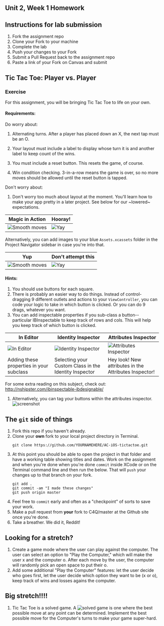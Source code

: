 ## Unit 2, Week 1 Homework

## Instructions for lab submission 

1. Fork the assignment repo
1. Clone your Fork to your machine
1. Complete the lab
1. Push your changes to your Fork
1. Submit a Pull Request back to the assignment repo
1. Paste a link of your Fork on Canvas and submit

## Tic Tac Toe: Player vs. Player
### Exercise

For this assignment, you will be bringing Tic Tac Toe to life on your own.

#### Requirements:

Do worry about:
1. Alternating turns. After a player has placed down an X, the next tap must be an O.

1. Your layout must include a label to display whose turn it is and another label to keep count of the wins.

1. You must include a reset button. This resets the game, of course.

1. Win condition checking. 3-in-a-row means the game is over, so no more moves should be allowed until the reset button is tapped.

Don't worry about:
1. Don't worry too much about layout at the moment. You'll learn how to make your app pretty in a later project. See below for our ~lowered~ expectations.

Magic in Action|Hooray!
---|---
![Smooth moves](Images/player-two-turn.png)|![Yay](Images/player-one-wins.png)


Alternatively, you can add images to your blue ```Assets.xcassets``` folder in the Project Navigator sidebar in case you're into that.

Yup|Don't attempt this
---|---
![Smooth moves](Images/player-two-turn.png)|![Yay](Images/player-two-turn-1.png)


#### Hints:

1. You should use buttons for each square.
1. There is probably an easier way to do things. Instead of control-dragging 9 different outlets and actions to your ```ViewController```, you can code your logic to take in which button is clicked. Or you can do 9 drags, whatever you want.
1. You can add inspectable properties if you sub-class a button-- particular IBInspectable to keep track of rows and cols. This will help you keep track of which button is clicked. 

In Editor|Identity Inspector|Attributes Inspector
---|---|---
![In Editor](Images/ibinspectable.png)|![Identity Inspector](Images/customclass.png)|![Attributes Inspector](Images/rowcol.png)
Adding these properties in your subclass|Selecting your Custom Class in the Identity Inspector|Hey look! New attributes in the Attributes Inspector!

For some extra reading on this subject, check out: http://nshipster.com/ibinspectable-ibdesignable/

1. Alternatively, you can tag your buttons within the attributes inspector.
![screenshot](Images/tagging.png)


## The ```git``` side of things

1. Fork this repo if you haven't already.
1. Clone your **own** fork to your local project directory in Terminal.
	```
	git clone https://github.com/YOURNAMEHERE/AC-iOS-tictactoe.git
	```
1. At this point you should be able to open the project in that folder and have a working table showing titles and dates. Work on the assignment and when you're done when you're done `commit` inside XCode or on the Terminal command line and then run the below. That will `push` your changes up to that branch on your fork. 
	```
	git add .
	git commit -am "I made these changes"
	git push origin master
	```
1. Feel free to `commit` early and often as a "checkpoint" of sorts to save your work.
1. Make a pull request from **your** fork to C4Q/master at the Github site once you're done.
1. Take a breather. We did it, Reddit!

## Looking for a stretch?

1. Create a game mode where the user can play against the computer. The user can select an option to "Play the Computer," which will make the user x and the computer o. After each move by the user, the computer will randomly pick an open space to put their o.
1. Add some additional "Play the Computer" features: let the user decide who goes first, let the user decide which option they want to be (x or o), keep track of wins and losses agains the computer.

## Big stretch!!!!

1. Tic Tac Toe is a solved game. A ![solved game](https://github.com/joinpursuit/Pursuit-Core-iOS-Unit2-Assignment1) is one where the best possible move at any point can be determined. Implement the best possible move for the Computer's turns to make your game super-hard.
